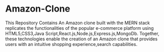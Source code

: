 # Amazon-Clone
This Repository Contains An Amazon clone built with the MERN stack  replicates the functionalities of the popular e-commerce platform using HTML5,CSS3,Java Script,React.js,Node.js,Express.js,MongoDb. Together, these technologies enable the creation of an Amazon clone that provides users with an intuitive shopping experience,search capabilities. 
